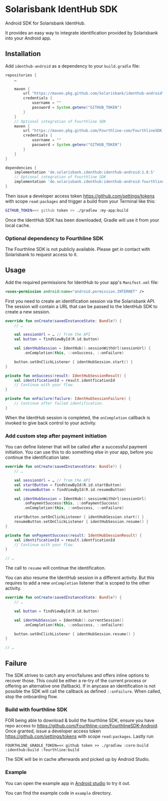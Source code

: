 # Solarisbank IdentHub SDK
Android SDK for Solarisbank IdentHub.

It provides an easy way to integrate identification provided by Solarisbank into your Android app.

## Installation
Add `identhub-android` as a dependency to your `build.gradle` file:

```groovy
repositories {
    …

    maven {
        url "https://maven.pkg.github.com/Solarisbank/identhub-android"
        credentials {
            username = ""
            password = System.getenv("GITHUB_TOKEN")
        }
    }
    // Optional integration of Fourthline SDK
    maven {
        url "https://maven.pkg.github.com/Fourthline-com/FourthlineSDK-Android"
        credentials {
            username = ""
            password = System.getenv("GITHUB_TOKEN")
        }
    }
}

dependencies {
    implementation 'de.solarisbank.identhub:identhub-android:1.0.5'
    // Optional integration of Fourthline SDK
    implementation 'de.solarisbank.identhub:identhub-android-fourthline:1.0.5'
}
```

Then issue a developer access token  https://github.com/settings/tokens with scope `read:packages` and trigger a build from your Terminal like this:

```sh
GITHUB_TOKEN=<< github token >> ./gradlew :my-app:build
```

Once the IdentHub SDK has been downloaded, Gradle will use it from your local cache.

### Optional dependency to Fourthline SDK
The Fourthline SDK is not publicly available. Please get in contact with Solarisbank to request access to it.

## Usage
Add the required permissions for IdentHub to your app's `Manifest.xml` file:

```xml
<uses-permission android:name="android.permission.INTERNET" />
```

First you need to create an identification session via the Solarisbank API. The session will contain a URL that can be passed to the IdentHub SDK to create a new session.

```kotlin
override fun onCreate(savedInstanceState: Bundle?) {
    // …

    val sessionUrl = … // from the API
    val button = findViewById(R.id.button)

    val identHubSession = IdentHub().sessionWithUrl(sessionUrl) {
        .onCompletion(this, ::onSuccess, ::onFailure)

    button.setOnClickListener { identHubSession.start() }
}

private fun onSuccess(result: IdentHubSessionResult) {
    val identificationId = result.identficationId
    // Continue with your flow.
}

private fun onFailure(failure: IdentHubSessionFailure) {
    // Continue after failed identification.
}
```

When the IdentHub session is completed, the `onCompletion` callback is invoked to give back control to your activity.

### Add custom step after payment initiation
You can define listener that will be called after a successful payment initiation. You can use this to do something else in your app, before you continue the identification later.

```kotlin
override fun onCreate(savedInstanceState: Bundle?) {
    // …

    val sessionUrl = … // from the API
    val startButton = findViewById(R.id.startButton)
    val resumeButton = findViewById(R.id.resumeButton)

    val identHubSession = IdentHub().sessionWithUrl(sessionUrl)
        .onPaymentSuccess(this, ::onPaymentSuccess)
        .onCompletion(this, ::onSuccess, ::onFailure)

    startButton.setOnClickListener { identHubSession.start() }
    resumeButton.setOnClickListener { identHubSession.resume() }
}

private fun onPaymentSuccess(result: IdentHubSessionResult) {
    val identificationId = result.identficationId
    // Continue with your flow.
}

// …
```

The call to `resume` will continue the identification.

You can also resume the IdentHub session in a different activity. But this requires to add a new `onCompletion` listener that is scoped to the other activity.

```kotlin
override fun onCreate(savedInstanceState: Bundle?) {
    // …

    val button = findViewById(R.id.button)

    val identHubSession = IdentHub().currentSession()
        .onCompletion(this, ::onSuccess, ::onFailure)

    button.setOnClickListener { identHubSession.resume() }
}

// …
```

## Failure

The SDK strives to catch any error/failures and offers inline options to recover those. This could be either a re-try of the current process or offering an alternative one (fallback). If in anycase an identification is not possible the SDK will call the callback as defined `::onFailure`. When called, stop the onboarding flow.

### Build with fourthline SDK

FOR being able to download & build the fourthline SDK, ensure you have repo access to https://github.com/Fourthline-com/FourthlineSDK-Android.
Once granted, issue a developer access token  https://github.com/settings/tokens with scope `read:packages`. Lastly run

```
FOURTHLINE_GRADLE_TOKEN=<< github token >> ./gradlew :core:build :identhub:build :fourthline:build
```

The SDK will be in cache afterwards and picked up by Android Studio.

### Example
You can open the example app in [Android studio](https://developer.android.com/studio/) to try it out.

You can find the example code in `example` directory.
